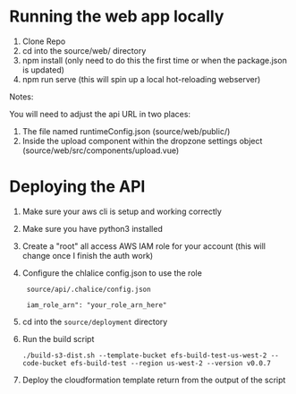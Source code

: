 # Running the web app locally


1. Clone Repo
2. cd into the source/web/ directory
3. npm install (only need to do this the first time or when the package.json is updated)
4. npm run serve (this will spin up a local hot-reloading webserver)

Notes: 

You will need to adjust the api URL in two places:

1. The file named runtimeConfig.json (source/web/public/)
2. Inside the upload component within the dropzone settings object (source/web/src/components/upload.vue)


# Deploying the API

1. Make sure your aws cli is setup and working correctly
2. Make sure you have python3 installed
3. Create a "root" all access AWS IAM role for your account (this will change once I finish the auth work)
4. Configure the chlalice config.json to use the role

        source/api/.chalice/config.json
        
        iam_role_arn": "your_role_arn_here"
        
5. cd into the `source/deployment` directory
6. Run the build script
    
    `./build-s3-dist.sh --template-bucket efs-build-test-us-west-2 --code-bucket efs-build-test --region us-west-2 --version v0.0.7`

7. Deploy the cloudformation template return from the output of the script